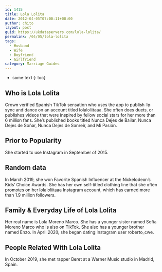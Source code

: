 ```yaml
---
id: 1415
title: Lola Lolita
date: 2012-04-05T07:00:11+00:00
author: chito
layout: post
guid: https://ukdataservers.com/lola-lolita/
permalink: /04/05/lola-lolita
tags:
  - Husband
  - Wife
  - Boyfriend
  - Girlfriend
category: Marriage Guides
---
```


* some text
{: toc}
          
          
## Who is  Lola Lolita
                  
                  
                  
Crown verified Spanish TikTok sensation who uses the app to publish lip sync and dance on an account titled lolaloliitaaa. She often does duets, or publishes videos that were inspired by fellow social stars for her more than 6 million fans. She&#8217;s published books titled Nunca Dejes de Bailar, Nunca Dejes de Soñar, Nunca Dejes de Sonreír, and Mi Pasión.
                  
                
                
                
## Prior to Popularity 
                  
                  
                  
She started to use Instagram in September of 2015. 
                  
                
                
                
## Random data 
                  
                  
                  
In March 2019, she won Favorite Spanish Influencer at the Nickelodeon&#8217;s Kids&#8217; Choice Awards. She has her own self-titled clothing line that she often promotes on her lolaloliitaaa Instagram account, which has earned more than 1.9 million followers. 
                  
                
                
                
## Family & Everyday Life of Lola Lolita
                  
                  
                  
Her real name is Lola Moreno Marco. She has a younger sister named Sofia Moreno Marco who is also on TikTok. She also has a younger brother named Enzo. In April 2020, she began dating Instagram user roberto_cwe. 
                  
                
                
                
## People Related With  Lola Lolita
                  
                  
                  
In October 2019, she met rapper Beret at a Warner Music studio in Madrid, Spain. 
                  
                
              
            
          
          
          
    
    
  

